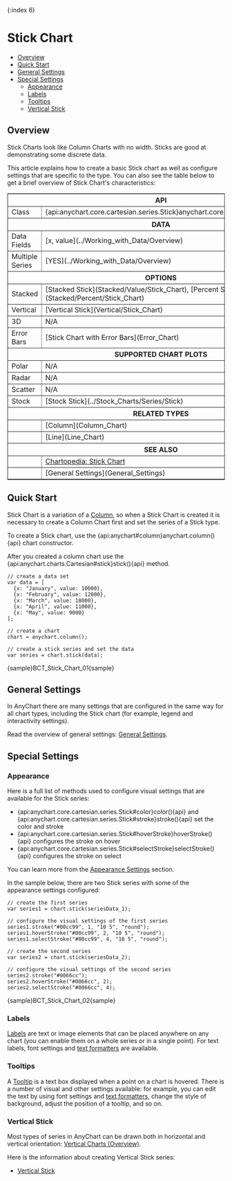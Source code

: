 {:index 6}
# Stick Chart

* [Overview](#overview)
* [Quick Start](#quick_start)
* [General Settings](#general_settings)
* [Special Settings](#special_settings)
  * [Appearance](#appearance)
  * [Labels](#labels)
  * [Tooltips](#tooltips)
  * [Vertical Stick](#vertical_stick)

## Overview

Stick Charts look like Column Charts with no width. Sticks are good at demonstrating some discrete data.

This article explains how to create a basic Stick chart as well as configure settings that are specific to the type. You can also see the table below to get a brief overview of Stick Chart's characteristics:

<table border="1" class="seriesTABLE">
<tr><th colspan=2>API</th></tr>
<tr><td>Class</td><td>{api:anychart.core.cartesian.series.Stick}anychart.core.cartesian.series.Stick{api}</td></tr>
<tr><th colspan=2>DATA</th></tr>
<tr><td>Data Fields</td><td>[x, value](../Working_with_Data/Overview)</td></tr>
<tr><td>Multiple Series</td><td>[YES](../Working_with_Data/Overview)</td></tr>
<tr><th colspan=2>OPTIONS</th></tr>
<tr><td>Stacked</td><td>[Stacked Stick](Stacked/Value/Stick_Chart), [Percent Stacked Stick](Stacked/Percent/Stick_Chart)</td></tr>
<tr><td>Vertical</td><td>[Vertical Stick](Vertical/Stick_Chart)</td></tr>
<tr><td>3D</td><td>N/A</td></tr>
<tr><td>Error Bars</td><td>[Stick Chart with Error Bars](Error_Chart)</td></tr>
<tr><th colspan=2>SUPPORTED CHART PLOTS</th></tr>
<tr><td>Polar</td><td>N/A</td></tr>
<tr><td>Radar</td><td>N/A</td></tr>
<tr><td>Scatter</td><td>N/A</td></tr>
<tr><td>Stock</td><td>[Stock Stick](../Stock_Charts/Series/Stick)</td></tr>
<tr><th colspan=2>RELATED TYPES</th></tr>
<tr><td></td><td>[Column](Column_Chart)</td></tr>
<tr><td></td><td>[Line](Line_Chart)</td></tr>
<tr><th colspan=2>SEE ALSO</th></tr>
<tr><td></td><td><a href="http://www.anychart.com/chartopedia/chart-types/stick-chart/" target="_blank">Chartopedia: Stick Chart</a></td></tr>
<tr><td></td><td>[General Settings](General_Settings)</td></tr>
</table>

## Quick Start

Stick Chart is a variation of a [Column](Column_Chart), so when a Stick Chart is created it is necessary to create a Column Chart first and set the series of a Stick type.

To create a Stick chart, use the {api:anychart#column}anychart.column(){api} chart constructor. 

After you created a column chart use the {api:anychart.charts.Cartesian#stick}stick(){api} method.

```
// create a data set
var data = [
  {x: "January", value: 10000},
  {x: "February", value: 12000},
  {x: "March", value: 18000},
  {x: "April", value: 11000},
  {x: "May", value: 9000}
];

// create a chart
chart = anychart.column();

// create a stick series and set the data
var series = chart.stick(data);
```

{sample}BCT\_Stick\_Chart\_01{sample}

## General Settings

In AnyChart there are many settings that are configured in the same way for all chart types, including the Stick chart (for example, legend and interactivity settings).

Read the overview of general settings: [General Settings](General_Settings).

## Special Settings

### Appearance

Here is a full list of methods used to configure visual settings that are available for the Stick series:

* {api:anychart.core.cartesian.series.Stick#color}color(){api} and {api:anychart.core.cartesian.series.Stick#stroke}stroke(){api} set the color and stroke
* {api:anychart.core.cartesian.series.Stick#hoverStroke}hoverStroke(){api} configures the stroke on hover
* {api:anychart.core.cartesian.series.Stick#selectStroke}selectStroke(){api} configures the stroke on select

You can learn more from the [Appearance Settings](../Appearance_Settings) section.

In the sample below, there are two Stick series with some of the appearance settings configured:

```
// create the first series
var series1 = chart.stick(seriesData_1);

// configure the visual settings of the first series
series1.stroke("#00cc99", 1, "10 5", "round");
series1.hoverStroke("#00cc99", 2, "10 5", "round");
series1.selectStroke("#00cc99", 4, "10 5", "round");

// create the second series
var series2 = chart.stick(seriesData_2);

// configure the visual settings of the second series
series2.stroke("#0066cc");
series2.hoverStroke("#0066cc", 2);
series2.selectStroke("#0066cc", 4);
```

{sample}BCT\_Stick\_Chart\_02{sample}

### Labels

[Labels](../Common_Settings/Labels) are text or image elements that can be placed anywhere on any chart (you can enable them on a whole series or in a single point). For text labels, font settings and [text formatters](../Common_Settings/Text_Formatters) are available.

### Tooltips

A [Tooltip](../Common_Settings/Tooltip) is a text box displayed when a point on a chart is hovered. There is a number of visual and other settings available: for example, you can edit the text by using font settings and [text formatters](../Common_Settings/Text_Formatters), change the style of background, adjust the position of a tooltip, and so on.

### Vertical Stick

Most types of series in AnyChart can be drawn both in horizontal and vertical orientation: [Vertical Charts (Overview)](Vertical/Overview).

Here is the information about creating Vertical Stick series:

* [Vertical Stick](Vertical/Stick_Chart)